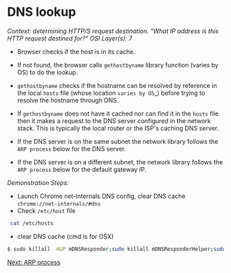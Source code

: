 # DNS lookup

_Context: determining HTTP/S request destination. "What IP address is this HTTP request destined for?"_
_OSI Layer(s): 7_

* Browser checks if the host is in its cache.

* If not found, the browser calls ``gethostbyname`` library function (varies by OS) to do the lookup.

* ``gethostbyname`` checks if the hostname can be resolved by reference in the local ``hosts`` file (whose location `varies by OS`_) before trying to resolve the hostname through DNS.

* If ``gethostbyname`` does not have it cached nor can find it in the ``hosts`` file then it makes a request to the DNS server configured in the network stack. This is typically the local router or the ISP's caching DNS server.

* If the DNS server is on the same subnet the network library follows the ``ARP process`` below for the DNS server.

* If the DNS server is on a different subnet, the network library follows the ``ARP process`` below for the default gateway IP.

_Demonstration Steps:_
  * Launch Chrome net-internals DNS config, clear DNS cache
  ``chrome://net-internals/#dns``
  * Check ``/etc/host`` file
  ```bash 
   cat /etc/hosts
  ```
  * clear DNS cache (cmd is for OSX)
  ```bash
  $ sudo killall -HUP mDNSResponder;sudo killall mDNSResponderHelper;sudo dscacheutil -flushcache
  ```

[Next: ARP process](./4-ARPprocess.md)